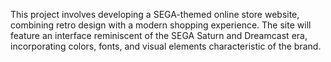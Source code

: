 This project involves developing a SEGA-themed online store website, combining retro design with a modern shopping experience. The site will feature an interface reminiscent of the SEGA Saturn and Dreamcast era, incorporating colors, fonts, and visual elements characteristic of the brand.

